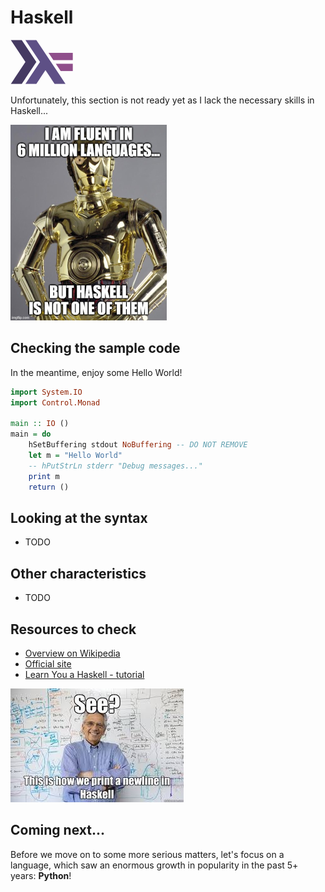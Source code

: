 # Haskell

![Haskell](../pic/Haskell.png)

Unfortunately, this section is not ready yet as I lack the necessary skills in Haskell...

![Meme](../pic/meme_c3po.png)

## Checking the sample code

In the meantime, enjoy some Hello World!

```haskell runnable
import System.IO
import Control.Monad

main :: IO ()
main = do
    hSetBuffering stdout NoBuffering -- DO NOT REMOVE
    let m = "Hello World"
    -- hPutStrLn stderr "Debug messages..."
    print m
    return ()
```

## Looking at the syntax

- TODO

## Other characteristics

- TODO

## Resources to check

- [Overview on Wikipedia](https://en.wikipedia.org/wiki/Haskell_(programming_language))
- [Official site](https://www.haskell.org/)
- [Learn You a Haskell - tutorial](http://learnyouahaskell.com/introduction)

![Meme](../pic/meme_haskell.png)

## Coming next...

Before we move on to some more serious matters, let's focus on a language, which saw an enormous growth in popularity in the past 5+ years: **Python**!
